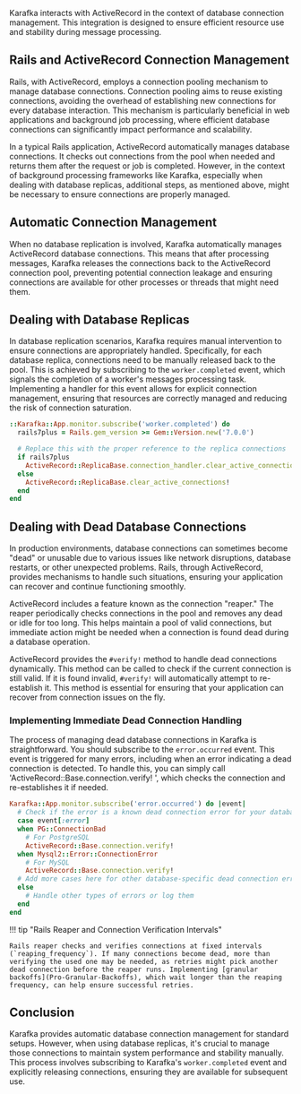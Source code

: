 Karafka interacts with ActiveRecord in the context of database connection management. This integration is designed to ensure efficient resource use and stability during message processing.

## Rails and ActiveRecord Connection Management

Rails, with ActiveRecord, employs a connection pooling mechanism to manage database connections. Connection pooling aims to reuse existing connections, avoiding the overhead of establishing new connections for every database interaction. This mechanism is particularly beneficial in web applications and background job processing, where efficient database connections can significantly impact performance and scalability.

In a typical Rails application, ActiveRecord automatically manages database connections. It checks out connections from the pool when needed and returns them after the request or job is completed. However, in the context of background processing frameworks like Karafka, especially when dealing with database replicas, additional steps, as mentioned above, might be necessary to ensure connections are properly managed.

## Automatic Connection Management

When no database replication is involved, Karafka automatically manages ActiveRecord database connections. This means that after processing messages, Karafka releases the connections back to the ActiveRecord connection pool, preventing potential connection leakage and ensuring connections are available for other processes or threads that might need them.

## Dealing with Database Replicas

In database replication scenarios, Karafka requires manual intervention to ensure connections are appropriately handled. Specifically, for each database replica, connections need to be manually released back to the pool. This is achieved by subscribing to the `worker.completed` event, which signals the completion of a worker's messages processing task. Implementing a handler for this event allows for explicit connection management, ensuring that resources are correctly managed and reducing the risk of connection saturation.

```ruby
::Karafka::App.monitor.subscribe('worker.completed') do
  rails7plus = Rails.gem_version >= Gem::Version.new('7.0.0')

  # Replace this with the proper reference to the replica connections
  if rails7plus
    ActiveRecord::ReplicaBase.connection_handler.clear_active_connections!
  else
    ActiveRecord::ReplicaBase.clear_active_connections!
  end
end
```

## Dealing with Dead Database Connections

In production environments, database connections can sometimes become  "dead" or unusable due to various issues like network disruptions,  database restarts, or other unexpected problems. Rails, through ActiveRecord, provides mechanisms to handle such situations, ensuring your application can recover and continue functioning smoothly.

ActiveRecord includes a feature known as the connection "reaper." The reaper periodically checks connections in the pool and removes any dead or idle for too long. This helps maintain a pool of valid connections, but immediate action might be needed when a connection is found dead during a database operation.

ActiveRecord provides the `#verify!` method to handle dead connections dynamically. This method can be called to check if the current connection is still valid. If it is found invalid, `#verify!` will automatically attempt to re-establish it. This method is essential for ensuring that your application can recover from connection issues on the fly.

### Implementing Immediate Dead Connection Handling

The process of managing dead database connections in Karafka is straightforward. You should subscribe to the `error.occurred` event. This event is triggered for many errors, including when an error indicating a dead connection is detected. To handle this, you can simply call 'ActiveRecord::Base.connection.verify! ', which checks the connection and re-establishes it if needed.

```ruby
Karafka::App.monitor.subscribe('error.occurred') do |event|
  # Check if the error is a known dead connection error for your database
  case event[:error]
  when PG::ConnectionBad
    # For PostgreSQL
    ActiveRecord::Base.connection.verify!
  when Mysql2::Error::ConnectionError
    # For MySQL
    ActiveRecord::Base.connection.verify!
  # Add more cases here for other database-specific dead connection errors
  else
    # Handle other types of errors or log them
  end
end
```

!!! tip "Rails Reaper and Connection Verification Intervals"

    Rails reaper checks and verifies connections at fixed intervals (`reaping_frequency`). If many connections become dead, more than verifying the used one may be needed, as retries might pick another dead connection before the reaper runs. Implementing [granular backoffs](Pro-Granular-Backoffs), which wait longer than the reaping frequency, can help ensure successful retries.

## Conclusion

Karafka provides automatic database connection management for standard setups. However, when using database replicas, it's crucial to manage those connections to maintain system performance and stability manually. This process involves subscribing to Karafka's `worker.completed` event and explicitly releasing connections, ensuring they are available for subsequent use.
